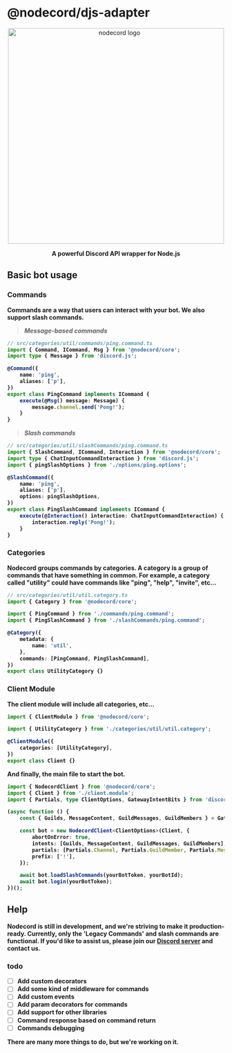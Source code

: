 # @nodecord/djs-adapter

<p align="center">
  <a href="/" target="blank"><img src="https://media.discordapp.net/attachments/838828747762827338/1122284372184281169/image.png" width="500" alt="nodecord logo" /></a>
</p>

<p align="center"><strong>A powerful Discord API wrapper for Node.js<strong></p>

## Basic bot usage

### Commands

Commands are a way that users can interact with your bot. We also support slash commands.

> *Message-based commands*

```ts
// src/categories/util/commands/ping.command.ts
import { Command, ICommand, Msg } from '@nodecord/core';
import type { Message } from 'discord.js';

@Command({
    name: 'ping',
    aliases: ['p'],
})
export class PingCommand implements ICommand {
    execute(@Msg() message: Message) {
        message.channel.send('Pong!');
    }
}

```

> *Slash commands*

```ts
// src/categories/util/slashCommands/ping.command.ts
import { SlashCommand, ICommand, Interaction } from '@nodecord/core';
import type { ChatInputCommandInteraction } from 'discord.js';
import { pingSlashOptions } from './options/ping.options';

@SlashCommand({
    name: 'ping',
    aliases: ['p'],
    options: pingSlashOptions,
})
export class PingSlashCommand implements ICommand {
    execute(@Interaction() interaction: ChatInputCommandInteraction) {
        interaction.reply('Pong!');
    }
}

```

### Categories

Nodecord groups commands by categories. A category is a group of commands that have something in common. For example, a category called "utility" could have commands like "ping", "help", "invite", etc...

```ts
// src/categories/util/util.category.ts
import { Category } from '@nodecord/core';

import { PingCommand } from './commands/ping.command';
import { PingSlashCommand } from './slashCommands/ping.command';

@Category({
    metadata: {
        name: 'util',
    },
    commands: [PingCommand, PingSlashCommand],
})
export class UtilityCategory {}

```

### Client Module

The client module will include all categories, etc...

```ts
import { ClientModule } from '@nodecord/core';

import { UtilityCategory } from './categories/util/util.category';

@ClientModule({
    categories: [UtilityCategory],
})
export class Client {}
```

And finally, the main file to start the bot.

```ts
import { NodecordClient } from '@nodecord/core';
import { Client } from './client.module';
import { Partials, type ClientOptions, GatewayIntentBits } from 'discord.js';

(async function () {
    const { Guilds, MessageContent, GuildMessages, GuildMembers } = GatewayIntentBits;

    const bot = new NodecordClient<ClientOptions>(Client, {
        abortOnError: true,
        intents: [Guilds, MessageContent, GuildMessages, GuildMembers],
        partials: [Partials.Channel, Partials.GuildMember, Partials.Message, Partials.User],
        prefix: ['!'],
    });

    await bot.loadSlashCommands(yourBotToken, yourBotId);
    await bot.login(yourBotToken);
})();
```

## Help

Nodecord is still in development, and we're striving to make it production-ready. Currently, only the 'Legacy Commands' and slash commands are functional. If you'd like to assist us, please join our [Discord server](https://discord.gg/BSaERbS) and contact us.

### todo

- [ ] Add custom decorators
- [ ] Add some kind of middleware for commands
- [ ] Add custom events
- [ ] Add param decorators for commands
- [ ] Add support for other libraries
- [ ] Command response based on command return
- [ ] Commands debugging

There are many more things to do, but we're working on it.
